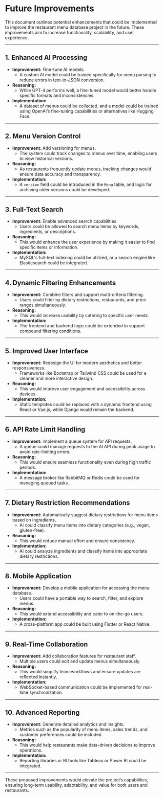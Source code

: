 # **Future Improvements**

This document outlines potential enhancements that could be implemented to improve the restaurant menu database project in the future. These improvements aim to increase functionality, scalability, and user experience.

---

## **1. Enhanced AI Processing**

- **Improvement:** Fine-tune AI models.
  - A custom AI model could be trained specifically for menu parsing to reduce errors in text-to-JSON conversion.
- **Reasoning:**
  - While GPT-4 performs well, a fine-tuned model would better handle specific formats and inconsistencies.
- **Implementation:**
  - A dataset of menus could be collected, and a model could be trained using OpenAI’s fine-tuning capabilities or alternatives like Hugging Face.

---

## **2. Menu Version Control**

- **Improvement:** Add versioning for menus.
  - The system could track changes to menus over time, enabling users to view historical versions.
- **Reasoning:**
  - As restaurants frequently update menus, tracking changes would ensure data accuracy and transparency.
- **Implementation:**
  - A `version` field could be introduced in the `Menu` table, and logic for archiving older versions could be developed.

---

## **3. Full-Text Search**

- **Improvement:** Enable advanced search capabilities.
  - Users could be allowed to search menu items by keywords, ingredients, or descriptions.
- **Reasoning:**
  - This would enhance the user experience by making it easier to find specific items or information.
- **Implementation:**
  - MySQL's full-text indexing could be utilized, or a search engine like Elasticsearch could be integrated.

---

## **4. Dynamic Filtering Enhancements**

- **Improvement:** Combine filters and support multi-criteria filtering.
  - Users could filter by dietary restrictions, restaurants, and price ranges simultaneously.
- **Reasoning:**
  - This would increase usability by catering to specific user needs.
- **Implementation:**
  - The frontend and backend logic could be extended to support compound filtering conditions.

---

## **5. Improved User Interface**

- **Improvement:** Redesign the UI for modern aesthetics and better responsiveness.
  - Frameworks like Bootstrap or Tailwind CSS could be used for a cleaner and more interactive design.
- **Reasoning:**
  - This would improve user engagement and accessibility across devices.
- **Implementation:**
  - Static templates could be replaced with a dynamic frontend using React or Vue.js, while Django would remain the backend.

---

## **6. API Rate Limit Handling**

- **Improvement:** Implement a queue system for API requests.
  - A queue could manage requests to the AI API during peak usage to avoid rate-limiting errors.
- **Reasoning:**
  - This would ensure seamless functionality even during high traffic periods.
- **Implementation:**
  - A message broker like RabbitMQ or Redis could be used for managing queued tasks.

---

## **7. Dietary Restriction Recommendations**

- **Improvement:** Automatically suggest dietary restrictions for menu items based on ingredients.
  - AI could classify menu items into dietary categories (e.g., vegan, gluten-free).
- **Reasoning:**
  - This would reduce manual effort and ensure consistency.
- **Implementation:**
  - AI could analyze ingredients and classify items into appropriate dietary restrictions.

---

## **8. Mobile Application**

- **Improvement:** Develop a mobile application for accessing the menu database.
  - Users could have a portable way to search, filter, and explore menus.
- **Reasoning:**
  - This would extend accessibility and cater to on-the-go users.
- **Implementation:**
  - A cross-platform app could be built using Flutter or React Native.

---

## **9. Real-Time Collaboration**

- **Improvement:** Add collaboration features for restaurant staff.
  - Multiple users could edit and update menus simultaneously.
- **Reasoning:**
  - This would simplify team workflows and ensure updates are reflected instantly.
- **Implementation:**
  - WebSocket-based communication could be implemented for real-time synchronization.

---

## **10. Advanced Reporting**

- **Improvement:** Generate detailed analytics and insights.
  - Metrics such as the popularity of menu items, sales trends, and customer preferences could be included.
- **Reasoning:**
  - This would help restaurants make data-driven decisions to improve operations.
- **Implementation:**
  - Reporting libraries or BI tools like Tableau or Power BI could be integrated.

---

These proposed improvements would elevate the project’s capabilities, ensuring long-term usability, adaptability, and value for both users and restaurants.
